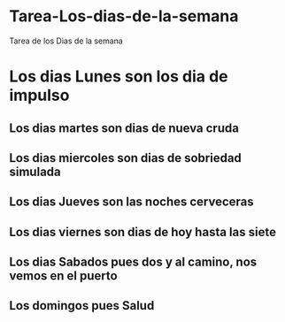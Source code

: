 # Tarea-Los-dias-de-la-semana
Tarea de los Dias de la semana
<h1> Los dias Lunes son los dia de impulso </h1>
<h2> Los dias martes son dias de nueva cruda </h2>
<h2> Los dias miercoles son dias de sobriedad simulada </h2>
<h2> Los dias Jueves son las noches cerveceras </h2>
<h2> Los dias viernes son dias de hoy hasta las siete </h2>
<h2> Los dias Sabados pues dos y al camino, nos vemos en el puerto </h2>
<h2> Los domingos pues Salud </H2>
